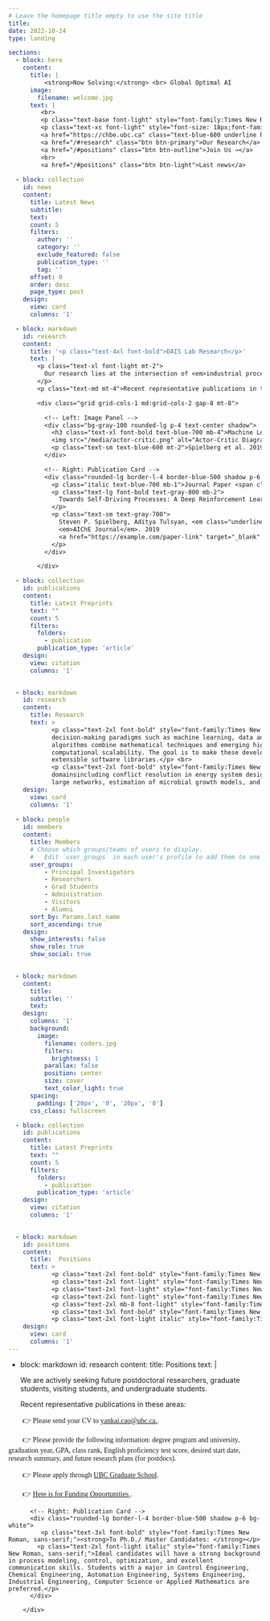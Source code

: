 ```yaml
---
# Leave the homepage title empty to use the site title
title:
date: 2022-10-24
type: landing

sections:
  - block: hero
    content:
      title: |
          <strong>Now Solving:</strong> <br> Global Optimal AI
      image:
        filename: welcome.jpg
      text: |
         <br> 
         <p class="text-base font-light" style="font-family:Times New Roman, sans-serif;">We focuse on the design and implementation of large-scale local and global optimization algorithms.</p>
         <p class="text-xs font-light" style="font-size: 18px;font-family:Times New Roman, sans-serif;">Cao Research Group is embedded in the
         <a href="https://chbe.ubc.ca" class="text-blue-600 underline hover:text-blue-800" target="_blank">Department of Chemical and Biological Engineering</a> at <a href="https://www.ubc.ca/" class="text-blue-600 underline hover:text-blue-800" target="_blank">The University of Britis Columbia</a>.<br></p>
         <a href="/#research" class="btn btn-primary">Our Research</a>
         <a href="/#positions" class="btn btn-outline">Join Us →</a>
         <br> 
         <a href="/#positions" class="btn btn-light">Last news</a> 
    
  - block: collection
    id: news
    content:
      title: Latest News
      subtitle:
      text:
      count: 5
      filters:
        author: ''
        category: ''
        exclude_featured: false
        publication_type: ''
        tag: ''
      offset: 0
      order: desc
      page_type: post
    design:
      view: card
      columns: '1'

  - block: markdown
    id: research
    content:
      title: '<p class="text-4xl font-bold">DAIS Lab Research</p>'
      text: |
        <p class="text-xl font-light mt-2">
          Our research lies at the intersection of <em>industrial process control</em>, <em>data analytics</em> and <em>machine learning</em>.
        </p>
        <p class="text-md mt-4">Recent representative publications in these areas:</p>

        <div class="grid grid-cols-1 md:grid-cols-2 gap-8 mt-8">

          <!-- Left: Image Panel -->
          <div class="bg-gray-100 rounded-lg p-4 text-center shadow">
            <h3 class="text-xl font-bold text-blue-700 mb-4">Machine Learning</h3>
            <img src="/media/actor-critic.png" alt="Actor-Critic Diagram" class="mx-auto w-full max-w-xs rounded">
            <p class="text-sm text-blue-600 mt-2">Spielberg et al. 2019</p>
          </div>

          <!-- Right: Publication Card -->
          <div class="rounded-lg border-l-4 border-blue-500 shadow p-6 bg-white">
            <p class="italic text-blue-700 mb-1">Journal Paper <span class="bg-blue-100 text-blue-700 text-xs px-2 py-1 rounded ml-2">Top 10% Most Downloaded</span></p>
            <p class="text-lg font-bold text-gray-800 mb-2">
              Towards Self-Driving Processes: A Deep Reinforcement Learning Approach to Control
            </p>
            <p class="text-sm text-gray-700">
              Steven P. Spielberg, Aditya Tulsyan, <em class="underline text-red-600">Nathan P. Lawrence</em>, Philip D. Loewen, R. Bhushan Gopaluni<br>
              <em>AIChE Journal</em>. 2019 
              <a href="https://example.com/paper-link" target="_blank" class="ml-2 px-2 py-1 text-white bg-blue-500 text-xs rounded">[Paper]</a>
            </p>
          </div>

        </div>

  - block: collection
    id: publications
    content:
      title: Latest Preprints
      text: ""
      count: 5
      filters:
        folders:
          - publication
        publication_type: 'article'
    design:
      view: citation
      columns: '1'

    
  - block: markdown
    id: research
    content:
      title: Research
      text: >
            <p class="text-2xl font-bold" style="font-family:Times New Roman, sans-serif;">Our research group focuses on the design and implementation of large-scale local and global optimization algorithms to solve problems that arise in diverse 
            decision-making paradigms such as machine learning, data analysis, and estimation as well as stochastic optimization, optimal control, and complex networks. Our 
            algorithms combine mathematical techniques and emerging high-performance computing hardware (e.g., multi-core CPUs, GPUs, and computing clusters) to achieve 
            computational scalability. The goal is to make these developments accessible to academic and industrial users by implementing algorithms on easy-to-use and 
            extensible software libraries.</p> <br>
            <p class="text-2xl font-bold" style="font-family:Times New Roman, sans-serif;">Furthermore, We have applied the algorithms and tools to help collaborators address engineering and scientific questions that arise in diverse application 
            domainsincluding conflict resolution in energy system design, robust control of crystallization systems, predictive control of wind turbines, power management in 
            large networks, estimation of microbial growth models, and image classification for contaminant detection. </p>  
    design:
      view: card                    
      columns: '1'      
    
  - block: people
    id: members
    content:
      title: Members
      # Choose which groups/teams of users to display.
      #   Edit `user_groups` in each user's profile to add them to one or more of these groups.
      user_groups:
          - Principal Investigators
          - Researchers
          - Grad Students
          - Administration
          - Visitors
          - Alumni
      sort_by: Params.last_name
      sort_ascending: true
    design:
      show_interests: false
      show_role: true
      show_social: true

  
  - block: markdown
    content:
      title:
      subtitle: ''
      text:
    design:
      columns: '1'
      background:
        image: 
          filename: coders.jpg
          filters:
            brightness: 1
          parallax: false
          position: center
          size: cover
          text_color_light: true
      spacing:
        padding: ['20px', '0', '20px', '0']
      css_class: fullscreen

  - block: collection
    id: publications
    content:
      title: Latest Preprints
      text: ""
      count: 5
      filters:
        folders:
          - publication
        publication_type: 'article'
    design:
      view: citation
      columns: '1'
 

  - block: markdown
    id: positions
    content:
      title:  Positions 
      text: >
            <p class="text-2xl font-bold" style="font-family:Times New Roman, sans-serif;">We are actively seeking future postdoctoral researchers, graduate students, visiting students, and undergraduate students.</p>
            <p class="text-2xl font-light" style="font-family:Times New Roman, sans-serif; text-indent: 2em;">👉 Please <span class="font-bold">send your CV to</span> <span style="text-decoration: underline;">yankai.cao@ubc.ca.</span>. </p> 
            <p class="text-2xl font-light" style="font-family:Times New Roman, sans-serif; text-indent: 2em;">👉  Please <span class="font-bold">provide the following information:</span>   degree program and university, graduation year, GPA, class rank, English proficiency test score, desired start date, research summary, and future research plans (for postdocs). </p> 
            <p class="text-2xl font-light" style="font-family:Times New Roman, sans-serif; text-indent: 2em;">👉 Please apply through <a href="https://www.grad.ubc.ca/prospective-students/application-admission" target="_blank" class="underline text-blue-600 hover:text-blue-800"> UBC Graduate School</a>.</p>
            <p class="text-2xl mb-8 font-light" style="font-family:Times New Roman, sans-serif; text-indent: 2em;">👉  <a href="funding/"> Here is for <span style="text-decoration: underline;">Funding Opportunities</span> </a>. </p>
            <p class="text-3xl font-bold" style="font-family:Times New Roman, sans-serif;"><strong>To Ph.D./ Master Candidates: </strong></p>
            <p class="text-2xl font-light italic" style="font-family:Times New Roman, sans-serif;">Ideal candidates will have a strong background in process modeling, control, optimization, and excellent communication skills. Students with a major in Control Engineering, Chemical Engineering, Automation Engineering, Systems Engineering, Industrial Engineering, Computer Science or Applied Mathematics are preferred.</p>
    design:
      view: card                    
      columns: '1'
---
```


  - block: markdown
    id: research
    content:
      title: Positions
      text: |
        <p class="text-xl font-light mt-2">
          We are actively seeking future postdoctoral researchers, graduate students, visiting students, and undergraduate students.
        </p>
        <p class="text-md mt-4">Recent representative publications in these areas:</p>
        <div class="grid grid-cols-1 md:grid-cols-2 gap-8 mt-8">
<p class="text-2xl font-light" style="font-family:Times New Roman, sans-serif; text-indent: 2em;">👉 Please <span class="font-bold">send your CV to</span> <span style="text-decoration: underline;">yankai.cao@ubc.ca.</span>. </p> 
            <p class="text-2xl font-light" style="font-family:Times New Roman, sans-serif; text-indent: 2em;">👉  Please <span class="font-bold">provide the following information:</span>   degree program and university, graduation year, GPA, class rank, English proficiency test score, desired start date, research summary, and future research plans (for postdocs). </p> 
            <p class="text-2xl font-light" style="font-family:Times New Roman, sans-serif; text-indent: 2em;">👉 Please apply through <a href="https://www.grad.ubc.ca/prospective-students/application-admission" target="_blank" class="underline text-blue-600 hover:text-blue-800"> UBC Graduate School</a>.</p>
            <p class="text-2xl mb-8 font-light" style="font-family:Times New Roman, sans-serif; text-indent: 2em;">👉  <a href="funding/"> Here is for <span style="text-decoration: underline;">Funding Opportunities</span> </a>. </p>

          <!-- Right: Publication Card -->
          <div class="rounded-lg border-l-4 border-blue-500 shadow p-6 bg-white">
             <p class="text-3xl font-bold" style="font-family:Times New Roman, sans-serif;"><strong>To Ph.D./ Master Candidates: </strong></p>
            <p class="text-2xl font-light italic" style="font-family:Times New Roman, sans-serif;">Ideal candidates will have a strong background in process modeling, control, optimization, and excellent communication skills. Students with a major in Control Engineering, Chemical Engineering, Automation Engineering, Systems Engineering, Industrial Engineering, Computer Science or Applied Mathematics are preferred.</p>
          </div>

        </div>
